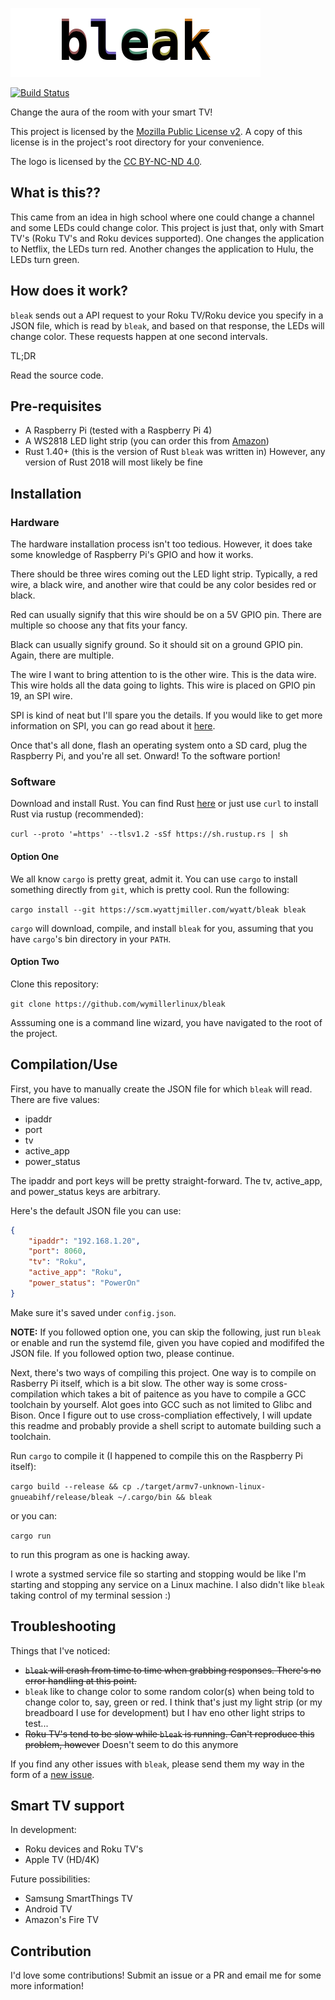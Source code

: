 ![Bleak logo](docs/img/bleak_logo.png)

[![Build Status](https://cicd.wyattjmiller.com/api/badges/wyatt/bleak/status.svg)](https://cicd.wyattjmiller.com/wyatt/bleak)

Change the aura of the room with your smart TV!

This project is licensed by the [Mozilla Public License v2](https://www.mozilla.org/en-US/MPL/2.0/). A copy of this license is in the project's root directory for your convenience.

The logo is licensed by the [CC BY-NC-ND 4.0](https://creativecommons.org/licenses/by-nc-nd/4.0/).

## What is this??

This came from an idea in high school where one could change a channel and some LEDs could change color. This project is just that, only with Smart TV's (Roku TV's and Roku devices supported). One changes the application to Netflix, the LEDs turn red. Another changes the application to Hulu, the LEDs turn green.

## How does it work?

`bleak` sends out a API request to your Roku TV/Roku device you specify in a JSON file, which is read by `bleak`, and based on that response, the LEDs will change color. These requests happen at one second intervals.

TL;DR

Read the source code.

## Pre-requisites

* A Raspberry Pi (tested with a Raspberry Pi 4)
* A WS2818 LED light strip (you can order this from [Amazon](https://www.amazon.com/s?k=ws2818+led+strip))
* Rust 1.40+ (this is the version of Rust `bleak` was written in) However, any version of Rust 2018 will most likely be fine

## Installation

### Hardware

The hardware installation process isn't too tedious. However, it does take some knowledge of Raspberry Pi's GPIO and how it works. 

There should be three wires coming out the LED light strip. Typically, a red wire, a black wire, and another wire that could be any color besides red or black. 

Red can usually signify that this wire should be on a 5V GPIO pin. There are multiple so choose any that fits your fancy. 

Black can usually signify ground. So it should sit on a ground GPIO pin. Again, there are multiple. 

The wire I want to bring attention to is the other wire. This is the data wire. This wire holds all the data going to lights. This wire is placed on GPIO pin 19, an SPI wire. 

SPI is kind of neat but I'll spare you the details. If you would like to get more information on SPI, you can go read about it [here](https://en.wikipedia.org/wiki/Serial_Peripheral_Interface).

Once that's all done, flash an operating system onto a SD card, plug the Raspberry Pi, and you're all set. Onward! To the software portion!

### Software

Download and install Rust. You can find Rust [here](https://www.rust-lang.org/) or just use `curl` to install Rust via rustup (recommended):

`curl --proto '=https' --tlsv1.2 -sSf https://sh.rustup.rs | sh`

#### Option One

We all know `cargo` is pretty great, admit it. You can use `cargo` to install something directly from `git`, which is pretty cool. Run the following:

`cargo install --git https://scm.wyattjmiller.com/wyatt/bleak bleak`

`cargo` will download, compile, and install `bleak` for you, assuming that you have `cargo`'s bin directory in your `PATH`.

#### Option Two

Clone this repository:

`git clone https://github.com/wymillerlinux/bleak`

Asssuming one is a command line wizard, you have navigated to the root of the project.

## Compilation/Use

First, you have to manually create the JSON file for which `bleak` will read. 
There are five values:
- ipaddr
- port
- tv
- active_app
- power_status

The ipaddr and port keys will be pretty straight-forward. The tv, active_app, and power_status keys are arbitrary.

Here's the default JSON file you can use:

```json
{
    "ipaddr": "192.168.1.20",
    "port": 8060,
    "tv": "Roku",
    "active_app": "Roku",
    "power_status": "PowerOn"
}
```

Make sure it's saved under `config.json`.

**NOTE:** If you followed option one, you can skip the following, just run `bleak` or enable and run the systemd file, given you have copied and modififed the JSON file. If you followed option two, please continue.

Next, there's two ways of compiling this project. One way is to compile on Rasberry Pi itself, which is a bit slow. The other way is some cross-compilation which takes a bit of paitence as you have to compile a GCC toolchain by yourself. Alot goes into GCC such as not limited to Glibc and Bison. Once I figure out to use cross-compliation effectively, I will update this readme and probably provide a shell script to automate building such a toolchain.

Run `cargo` to compile it (I happened to compile this on the Raspberry Pi itself):

`cargo build --release && cp ./target/armv7-unknown-linux-gnueabihf/release/bleak ~/.cargo/bin && bleak`

or you can:

`cargo run`

to run this program as one is hacking away.

I wrote a systmed service file so starting and stopping would be like I'm starting and stopping any service on a Linux machine. I also didn't like `bleak` taking control of my terminal session :)

## Troubleshooting

Things that I've noticed:
* ~~`bleak` will crash from time to time when grabbing responses. There's no error handling at this point.~~
* `bleak` like to change color to some random color(s) when being told to change color to, say, green or red. I think that's just my light strip (or my breadboard I use for development) but I hav eno other light strips to test...
* ~~Roku TV's tend to be slow while `bleak` is running. Can't reproduce this problem, however~~ Doesn't seem to do this anymore

If you find any other issues with `bleak`, please send them my way in the form of a [new issue](https://scm.wyattjmiller.com/wyatt/bleak/issues/new).

## Smart TV support

In development:

* Roku devices and Roku TV's
* Apple TV (HD/4K)

Future possibilities:

* Samsung SmartThings TV
* Android TV
* Amazon's Fire TV

## Contribution

I'd love some contributions! Submit an issue or a PR and email me for some more information!
